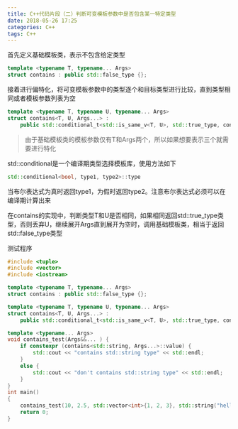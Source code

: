 ```yaml
---
title: C++代码片段（二）判断可变模板参数中是否包含某一特定类型
date: 2018-05-26 17:25
categories: C++
tags: C++
---
```




首先定义基础模板类，表示不包含给定类型

```c++
template <typename T, typename... Args>
struct contains : public std::false_type {};
```

接着进行偏特化，将可变模板参数中的类型逐个和目标类型进行比较，直到类型相同或者模板参数列表为空

```c++
template <typename T, typename U, typename... Args>
struct contains<T, U, Args...> :
    public std::conditional_t<std::is_same_v<T, U>, std::true_type, contains<T, Args...>> {};
```

> 由于基础模板类的模板参数仅有T和Args两个，所以如果想要表示三个就需要进行特化
>

<!--more-->

std::conditional是一个编译期类型选择模板库，使用方法如下

```c++
std::conditional<bool, type1, type2>::type
```

当布尔表达式为真时返回type1，为假时返回type2。注意布尔表达式必须可以在编译期计算出来

在contains的实现中，判断类型T和U是否相同，如果相同返回std::true_type类型，否则丢弃U，继续展开Args直到展开为空时，调用基础模板类，相当于返回std::false_type类型



测试程序

```c++
#include <tuple>
#include <vector>
#include <iostream>

template <typename T, typename... Args>
struct contains : public std::false_type {};

template <typename T, typename U, typename... Args>
struct contains<T, U, Args...> :
    public std::conditional_t<std::is_same_v<T, U>, std::true_type, contains<T, Args...>> {};

template <typename... Args>
void contains_test(Args&&... ) {
    if constexpr (contains<std::string, Args...>::value) {
        std::cout << "contains std::string type" << std::endl;
    }
    else {
        std::cout << "don't contains std::string type" << std::endl;
    }
}
int main()
{
    contains_test(10, 2.5, std::vector<int>{1, 2, 3}, std::string("hello world"), 1);
    return 0;
}
```

